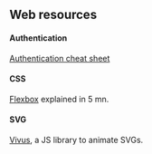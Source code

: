 ## Web resources


#### Authentication

[Authentication cheat sheet](https://www.owasp.org/index.php/Authentication_Cheat_Sheet)

#### CSS

[Flexbox](http://flexboxin5.com/) explained in 5 mn.

#### SVG

[Vivus](http://maxwellito.github.io/vivus/), a JS library to animate SVGs.

